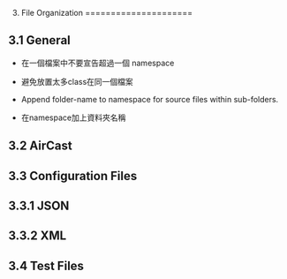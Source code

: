 3. File Organization
=====================

3.1 General
-----------
- 在一個檔案中不要宣告超過一個 namespace

- 避免放置太多class在同一個檔案


- Append folder-name to namespace for source files within sub-folders.
- 在namespace加上資料夾名稱


3.2 AirCast
-----------


3.3 Configuration Files
-----------------------

3.3.1 JSON
----------

3.3.2 XML
---------

3.4 Test Files
--------------
